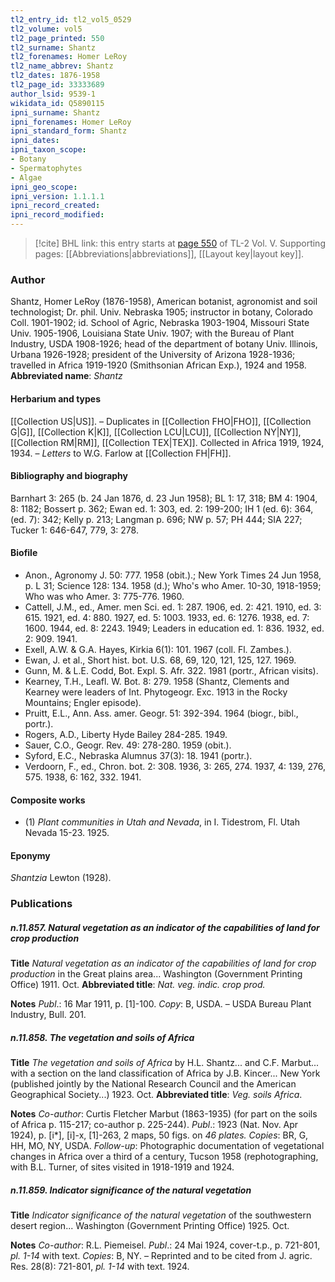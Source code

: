 ```yaml
---
tl2_entry_id: tl2_vol5_0529
tl2_volume: vol5
tl2_page_printed: 550
tl2_surname: Shantz
tl2_forenames: Homer LeRoy
tl2_name_abbrev: Shantz
tl2_dates: 1876-1958
tl2_page_id: 33333689
author_lsid: 9539-1
wikidata_id: Q5890115
ipni_surname: Shantz
ipni_forenames: Homer LeRoy
ipni_standard_form: Shantz
ipni_dates: 
ipni_taxon_scope: 
- Botany
- Spermatophytes
- Algae
ipni_geo_scope: 
ipni_version: 1.1.1.1
ipni_record_created: 
ipni_record_modified:
---
```



> [!cite] BHL link: this entry starts at [page 550](https://www.biodiversitylibrary.org/page/33333689) of TL-2 Vol. V.
> Supporting pages: [[Abbreviations|abbreviations]], [[Layout key|layout key]].

### Author

Shantz, Homer LeRoy (1876-1958), American botanist, agronomist and soil technologist; Dr. phil. Univ. Nebraska 1905; instructor in botany, Colorado Coll. 1901-1902; id. School of Agric, Nebraska 1903-1904, Missouri State Univ. 1905-1906, Louisiana State Univ. 1907; with the Bureau of Plant Industry, USDA 1908-1926; head of the department of botany Univ. Illinois, Urbana 1926-1928; president of the University of Arizona 1928-1936; travelled in Africa 1919-1920 (Smithsonian African Exp.), 1924 and 1958. 
**Abbreviated name**: *Shantz*

#### Herbarium and types

[[Collection US|US]]. – Duplicates in [[Collection FHO|FHO]], [[Collection G|G]], [[Collection K|K]], [[Collection LCU|LCU]], [[Collection NY|NY]], [[Collection RM|RM]], [[Collection TEX|TEX]]. Collected in Africa 1919, 1924, 1934. – *Letters* to W.G. Farlow at [[Collection FH|FH]].

#### Bibliography and biography

Barnhart 3: 265 (b. 24 Jan 1876, d. 23 Jun 1958); BL 1: 17, 318; BM 4: 1904, 8: 1182; Bossert p. 362; Ewan ed. 1: 303, ed. 2: 199-200; IH 1 (ed. 6): 364, (ed. 7): 342; Kelly p. 213; Langman p. 696; NW p. 57; PH 444; SIA 227; Tucker 1: 646-647, 779, 3: 278.

#### Biofile

- Anon., Agronomy J. 50: 777. 1958 (obit.).; New York Times 24 Jun 1958, p. L 31; Science 128: 134. 1958 (d.); Who's who Amer. 10-30, 1918-1959; Who was who Amer. 3: 775-776. 1960.
- Cattell, J.M., ed., Amer. men Sci. ed. 1: 287. 1906, ed. 2: 421. 1910, ed. 3: 615. 1921, ed. 4: 880. 1927, ed. 5: 1003. 1933, ed. 6: 1276. 1938, ed. 7: 1600. 1944, ed. 8: 2243. 1949; Leaders in education ed. 1: 836. 1932, ed. 2: 909. 1941.
- Exell, A.W. & G.A. Hayes, Kirkia 6(1): 101. 1967 (coll. Fl. Zambes.).
- Ewan, J. et al., Short hist. bot. U.S. 68, 69, 120, 121, 125, 127. 1969.
- Gunn, M. & L.E. Codd, Bot. Expl. S. Afr. 322. 1981 (portr., African visits).
- Kearney, T.H., Leafl. W. Bot. 8: 279. 1958 (Shantz, Clements and Kearney were leaders of Int. Phytogeogr. Exc. 1913 in the Rocky Mountains; Engler episode).
- Pruitt, E.L., Ann. Ass. amer. Geogr. 51: 392-394. 1964 (biogr., bibl., portr.).
- Rogers, A.D., Liberty Hyde Bailey 284-285. 1949.
- Sauer, C.O., Geogr. Rev. 49: 278-280. 1959 (obit.).
- Syford, E.C., Nebraska Alumnus 37(3): 18. 1941 (portr.).
- Verdoorn, F., ed., Chron. bot. 2: 308. 1936, 3: 265, 274. 1937, 4: 139, 276, 575. 1938, 6: 162, 332. 1941.

#### Composite works

- (1) *Plant communities in Utah and Nevada*, in I. Tidestrom, Fl. Utah Nevada 15-23. 1925.

#### Eponymy

*Shantzia* Lewton (1928).

### Publications

##### n.11.857. Natural vegetation as an indicator of the capabilities of land for crop production

**Title**
*Natural vegetation as an indicator of the capabilities of land for crop production* in the Great plains area... Washington (Government Printing Office) 1911. Oct.
**Abbreviated title**: *Nat. veg. indic. crop prod.*

**Notes**
*Publ*.: 16 Mar 1911, p. \[1\]-100. *Copy*: B, USDA. – USDA Bureau Plant Industry, Bull. 201.

##### n.11.858. The vegetation and soils of Africa

**Title**
*The vegetation and soils of Africa* by H.L. Shantz... and C.F. Marbut... with a section on the land classification of Africa by J.B. Kincer... New York (published jointly by the National Research Council and the American Geographical Society...) 1923. Oct.
**Abbreviated title**: *Veg. soils Africa*.

**Notes**
*Co-author*: Curtis Fletcher Marbut (1863-1935) (for part on the soils of Africa p. 115-217; co-author p. 225-244).
*Publ*.: 1923 (Nat. Nov. Apr 1924), p. \[i\*\], \[i\]-x, \[1\]-263, 2 maps, 50 figs. on *46 plates. Copies*: BR, G, HH, MO, NY, USDA.
*Follow-up*: Photographic documentation of vegetational changes in Africa over a third of a century, Tucson 1958 (rephotographing, with B.L. Turner, of sites visited in 1918-1919 and 1924.

##### n.11.859. Indicator significance of the natural vegetation

**Title**
*Indicator significance of the natural vegetation* of the southwestern desert region... Washington (Government Printing Office) 1925. Oct.

**Notes**
*Co-author*: R.L. Piemeisel.
*Publ*.: 24 Mai 1924, cover-t.p., p. 721-801, *pl. 1-14* with text. *Copies*: B, NY. – Reprinted and to be cited from J. agric. Res. 28(8): 721-801, *pl. 1-14* with text. 1924.

